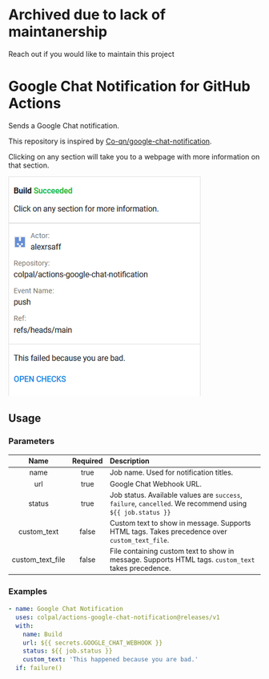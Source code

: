# Archived due to lack of maintanership

Reach out if you would like to maintain this project

# Google Chat Notification for GitHub Actions

Sends a Google Chat notification.

This repository is inspired by [Co-qn/google-chat-notification](https://github.com/Co-qn/google-chat-notification).

Clicking on any section will take you to a webpage with more information on that section.

![Success](images/success.png "Success")

## Usage
### Parameters
|Name|Required|Description|
|:---:|:---:|:---|
|name|true|Job name. Used for notification titles.|
|url|true|Google Chat Webhook URL.|
|status|true|Job status. Available values are `success`, `failure`, `cancelled`. We recommend using `${{ job.status }}`|
|custom_text|false|Custom text to show in message. Supports HTML tags. Takes precedence over `custom_text_file`.|
|custom_text_file|false|File containing custom text to show in message. Supports HTML tags. `custom_text` takes precedence.|

### Examples
```yaml
- name: Google Chat Notification
  uses: colpal/actions-google-chat-notification@releases/v1
  with:
    name: Build
    url: ${{ secrets.GOOGLE_CHAT_WEBHOOK }}
    status: ${{ job.status }}
    custom_text: 'This happened because you are bad.'
  if: failure()
```
